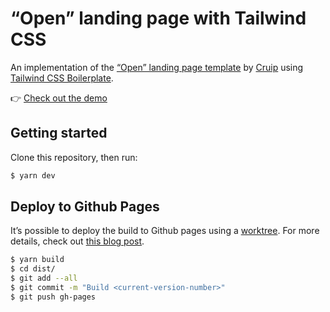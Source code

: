 # “Open” landing page with Tailwind CSS

An implementation of the [“Open” landing page template](https://open.cruip.com/)
by [Cruip](https://cruip.com/)
using [Tailwind CSS Boilerplate](https://github.com/michelegera/create-tailwindcss-boilerplate).

👉 [Check out the demo](https://open.michelegeradev/)

## Getting started

Clone this repository, then run:

```bash
$ yarn dev
```

## Deploy to Github Pages

It’s possible to deploy the build to Github pages using a [worktree](https://git-scm.com/docs/git-worktree).
For more details, check out [this blog post](http://sangsoonam.github.io/2019/02/08/using-git-worktree-to-deploy-github-pages.html).

```bash
$ yarn build
$ cd dist/
$ git add --all
$ git commit -m "Build <current-version-number>"
$ git push gh-pages
```
